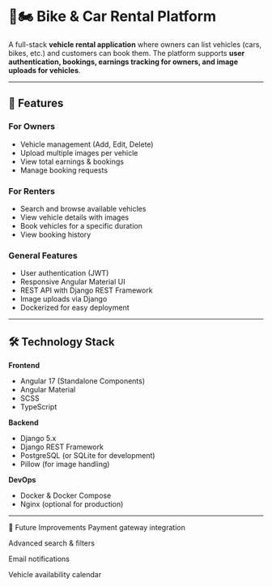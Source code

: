 # 🚗🏍️ Bike & Car Rental Platform

A full-stack **vehicle rental application** where owners can list vehicles (cars, bikes, etc.) and customers can book them. The platform supports **user authentication, bookings, earnings tracking for owners, and image uploads for vehicles**.

---

## 📌 Features

### **For Owners**
- Vehicle management (Add, Edit, Delete)
- Upload multiple images per vehicle
- View total earnings & bookings
- Manage booking requests

### **For Renters**
- Search and browse available vehicles
- View vehicle details with images
- Book vehicles for a specific duration
- View booking history

### **General Features**
- User authentication (JWT)
- Responsive Angular Material UI
- REST API with Django REST Framework
- Image uploads via Django
- Dockerized for easy deployment

---

## 🛠 Technology Stack

**Frontend**
- Angular 17 (Standalone Components)
- Angular Material
- SCSS
- TypeScript

**Backend**
- Django 5.x
- Django REST Framework
- PostgreSQL (or SQLite for development)
- Pillow (for image handling)

**DevOps**
- Docker & Docker Compose
- Nginx (optional for production)

---

🚀 Future Improvements
Payment gateway integration

Advanced search & filters

Email notifications

Vehicle availability calendar
